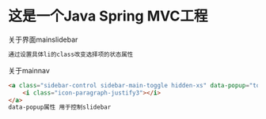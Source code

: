 # 这是一个Java Spring MVC工程



关于界面mainslidebar

```html
通过设置具体li的class改变选择项的状态属性
```

关于mainnav

```html
<a class="sidebar-control sidebar-main-toggle hidden-xs" data-popup="tooltip">
    <i class="icon-paragraph-justify3"></i>
</a>
data-popup属性 用于控制slidebar
```

